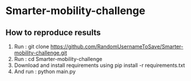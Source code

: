 # Smarter-mobility-challenge


## How to reproduce results 
1. Run : git clone https://github.com/RandomUsernameToSave/Smarter-mobility-challenge.git
2. Run : cd Smarter-mobility-challenge
3. Download and install requirements using pip install -r requirements.txt
4. And run : python main.py

